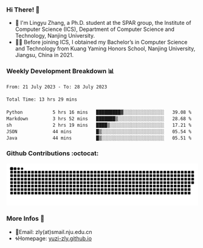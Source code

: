 ### Hi There! 👋 
- 🐳 I'm Lingyu Zhang, a Ph.D. student at the SPAR group, the Institute of Computer Science (ICS), Department of Computer Science and Technology, Nanjing University.
- 🧑‍🎓 Before joining ICS, I obtained my Bachelor’s in Computer Science and Technology from Kuang Yaming Honors School, Nanjing University, Jiangsu, China in 2021.

### Weekly Development Breakdown :bar_chart:

<!--START_SECTION:waka-->

```txt
From: 21 July 2023 - To: 28 July 2023

Total Time: 13 hrs 29 mins

Python           5 hrs 16 mins   █████████▓░░░░░░░░░░░░░░░   39.08 %
Markdown         3 hrs 52 mins   ███████▒░░░░░░░░░░░░░░░░░   28.68 %
sh               2 hrs 19 mins   ████▒░░░░░░░░░░░░░░░░░░░░   17.21 %
JSON             44 mins         █▒░░░░░░░░░░░░░░░░░░░░░░░   05.54 %
Java             44 mins         █▒░░░░░░░░░░░░░░░░░░░░░░░   05.51 %
```

<!--END_SECTION:waka-->

### Github Contributions :octocat:

![](https://raw.githubusercontent.com/yuzi-zly/yuzi-zly/output/github-contribution-grid-snake.svg)              


### More Infos 📖

- 📧Email: zly(at)smail.nju.edu.cn
- 🌀Homepage: [yuzi-zly.github.io](https://yuzi-zly.github.io/)
